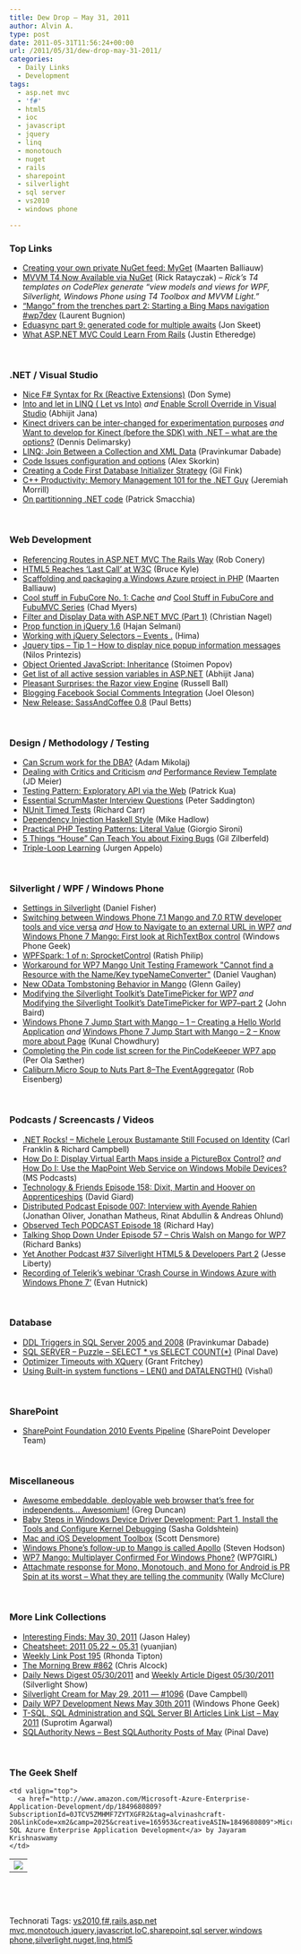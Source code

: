 ```yaml
---
title: Dew Drop – May 31, 2011
author: Alvin A.
type: post
date: 2011-05-31T11:56:24+00:00
url: /2011/05/31/dew-drop-may-31-2011/
categories:
  - Daily Links
  - Development
tags:
  - asp.net mvc
  - 'f#'
  - html5
  - ioc
  - javascript
  - jquery
  - linq
  - monotouch
  - nuget
  - rails
  - sharepoint
  - silverlight
  - sql server
  - vs2010
  - windows phone

---
```

### <a name="top"></a>Top Links

  * [Creating your own private NuGet feed: MyGet][1] (Maarten Balliauw)
  * <a href="http://mvvmt4.codeplex.com/" target="_blank">MVVM T4 Now Available via NuGet</a> (Rick Ratayczak) _– Rick’s T4 templates on CodePlex generate “view models and views for WPF, Silverlight, Windows Phone using T4 Toolbox and MVVM Light.”_
  * [“Mango” from the trenches part 2: Starting a Bing Maps navigation #wp7dev][2] (Laurent Bugnion)
  * [Eduasync part 9: generated code for multiple awaits][3] (Jon Skeet)
  * [What ASP.NET MVC Could Learn From Rails][4] (Justin Etheredge)

&#160;

### <a name="dotnet"></a>.NET / Visual Studio

  * [Nice F# Syntax for Rx (Reactive Extensions)][5] (Don Syme)
  * [Into and let in LINQ ( Let vs Into)][6] _and_ [Enable Scroll Override in Visual Studio][7] (Abhijit Jana)
  * [Kinect drivers can be inter-changed for experimentation purposes][8] _and_ [Want to develop for Kinect (before the SDK) with .NET &#8211; what are the options?][9] (Dennis Delimarsky)
  * [LINQ: Join Between a Collection and XML Data][10] (Pravinkumar Dabade)
  * [Code Issues configuration and options][11] (Alex Skorkin)
  * [Creating a Code First Database Initializer Strategy][12] (Gil Fink)
  * [C++ Productivity: Memory Management 101 for the .NET Guy][13] (Jeremiah Morrill)
  * [On partitionning .NET code][14] (Patrick Smacchia)

&#160;

### <a name="web"></a>Web Development

  * [Referencing Routes in ASP.NET MVC The Rails Way][15] (Rob Conery)
  * [HTML5 Reaches ‘Last Call’ at W3C][16] (Bruce Kyle)
  * [Scaffolding and packaging a Windows Azure project in PHP][17] (Maarten Balliauw)
  * [Cool stuff in FubuCore No. 1: Cache][18] _and_ [Cool Stuff in FubuCore and FubuMVC Series][19] (Chad Myers)
  * [Filter and Display Data with ASP.NET MVC (Part 1)][20] (Christian Nagel)
  * [Prop function in jQuery 1.6][21] (Hajan Selmani)
  * [Working with jQuery Selectors – Events .][22] (Hima)
  * [Jquery tips – Tip 1 – How to display nice popup information messages][23] (Nilos Printezis)
  * [Object Oriented JavaScript: Inheritance][24] (Stoimen Popov)
  * [Get list of all active session variables in ASP.NET][25] (Abhijit Jana)
  * [Pleasant Surprises: the Razor view Engine][26] (Russell Ball)
  * [Blogging Facebook Social Comments Integration][27] (Joel Oleson)
  * [New Release: SassAndCoffee 0.8][28] (Paul Betts)

&#160;

### <a name="design"></a>Design / Methodology / Testing

  * [Can Scrum work for the DBA?][29] (Adam Mikolaj)
  * [Dealing with Critics and Criticism][30] _and_ [Performance Review Template][31] (JD Meier)
  * [Testing Pattern: Exploratory API via the Web][32] (Patrick Kua)
  * [Essential ScrumMaster Interview Questions][33] (Peter Saddington)
  * [NUnit Timed Tests][34] (Richard Carr)
  * [Dependency Injection Haskell Style][35] (Mike Hadlow)
  * [Practical PHP Testing Patterns: Literal Value][36] (Giorgio Sironi)
  * [5 Things “House” Can Teach You about Fixing Bugs][37] (Gil Zilberfeld)
  * [Triple-Loop Learning][38] (Jurgen Appelo)

&#160;

### <a name="silverlight"></a>Silverlight / WPF / Windows Phone

  * [Settings in Silverlight][39] (Daniel Fisher)
  * [Switching between Windows Phone 7.1 Mango and 7.0 RTW developer tools and vice versa][40] _and_ [How to Navigate to an external URL in WP7][41] _and_ [Windows Phone 7 Mango: First look at RichTextBox control][42] (Windows Phone Geek)
  * [WPFSpark: 1 of n: SprocketControl][43] (Ratish Philip)
  * [Workaround for WP7 Mango Unit Testing Framework "Cannot find a Resource with the Name/Key typeNameConverter"][44] (Daniel Vaughan)
  * [New OData Tombstoning Behavior in Mango][45] (Glenn Gailey)
  * [Modifying the Silverlight Toolkit’s DateTimePicker for WP7][46] _and_ [Modifying the Silverlight Toolkit’s DateTimePicker for WP7–part 2][47] (John Baird)
  * [Windows Phone 7 Jump Start with Mango &#8211; 1 &#8211; Creating a Hello World Application][48] _and_ [Windows Phone 7 Jump Start with Mango &#8211; 2 &#8211; Know more about Page][49] (Kunal Chowdhury)
  * [Completing the Pin code list screen for the PinCodeKeeper WP7 app][50] (Per Ola Sæther)
  * [Caliburn.Micro Soup to Nuts Part 8–The EventAggregator][51] (Rob Eisenberg)

&#160;

### <a name="podcasts"></a>Podcasts / Screencasts / Videos

  * <a href="http://www.dotnetrocks.com/default.aspx?ShowNum=667" target="_blank">.NET Rocks! &#8211; Michele Leroux Bustamante Still Focused on Identity</a> (Carl Franklin & Richard Campbell)
  * [How Do I: Display Virtual Earth Maps inside a PictureBox Control?][52] _and_ [How Do I: Use the MapPoint Web Service on Windows Mobile Devices?][53] (MS Podcasts)
  * <a href="http://feedproxy.google.com/~r/TechnologyAndFriends/~3/41vSg2cgXbk/tf158.aspx" target="_blank">Technology & Friends Episode 158: Dixit, Martin and Hoover on Apprenticeships</a> (David Giard)
  * <a href="http://feedproxy.google.com/~r/DistributedPodcast/~3/PDW9tBmIFXY/episode-007-interview-with-ayende-rahien" target="_blank">Distributed Podcast Episode 007: Interview with Ayende Rahien</a> (Jonathan Oliver, Jonathan Matheus, Rinat Abdullin & Andreas Ohlund)
  * [Observed Tech PODCAST Episode 18][54] (Richard Hay)
  * <a href="http://feedproxy.google.com/~r/TalkingShopDownUnder/~3/N97xWXh33_g/episode-57-chris-walsh-on-mango-for-wp7.html" target="_blank">Talking Shop Down Under Episode 57 &#8211; Chris Walsh on Mango for WP7</a> (Richard Banks)
  * [Yet Another Podcast #37 Silverlight HTML5 & Developers Part 2][55] (Jesse Liberty)
  * [Recording of Telerik&#8217;s webinar &#8216;Crash Course in Windows Azure with Windows Phone 7&#8217;][56] (Evan Hutnick)

&#160;

### <a name="db"></a>Database

  * [DDL Triggers in SQL Server 2005 and 2008][57] (Pravinkumar Dabade)
  * [SQL SERVER – Puzzle – SELECT \* vs SELECT COUNT(\*)][58] (Pinal Dave)
  * [Optimizer Timeouts with XQuery][59] (Grant Fritchey)
  * [Using Built-in system functions – LEN() and DATALENGTH()][60] (Vishal)

&#160;

### <a name="sp"></a>SharePoint

  * [SharePoint Foundation 2010 Events Pipeline][61] (SharePoint Developer Team)

&#160;

### <a name="misc"></a>Miscellaneous

  * [Awesome embeddable, deployable web browser that&#8217;s free for independents&#8230; Awesomium!][62] (Greg Duncan)
  * [Baby Steps in Windows Device Driver Development: Part 1, Install the Tools and Configure Kernel Debugging][63] (Sasha Goldshtein)
  * [Mac and iOS Development Toolbox][64] (Scott Densmore)
  * [Windows Phone’s follow-up to Mango is called Apollo][65] (Steven Hodson)
  * [WP7 Mango: Multiplayer Confirmed For Windows Phone?][66] (WP7GIRL)
  * <a href="http://morewally.com/cs/blogs/wallym/archive/2011/05/31/attachmate-response-for-mono-monotouch-and-mono-for-android-is-pr-spin-at-its-worst.aspx" target="_blank">Attachmate response for Mono, Monotouch, and Mono for Android is PR Spin at its worst &#8211; What they are telling the community</a> (Wally McClure)

&#160;

### <a name="links"></a>More Link Collections

  * [Interesting Finds: May 30, 2011][67] (Jason Haley)
  * [Cheatsheet: 2011 05.22 ~ 05.31][68] (yuanjian)
  * [Weekly Link Post 195][69] (Rhonda Tipton)
  * [The Morning Brew #862][70] (Chris Alcock)
  * [Daily News Digest 05/30/2011][71] and [Weekly Article Digest 05/30/2011][72] (Silverlight Show)
  * [Silverlight Cream for May 29, 2011 &#8212; #1096][73] (Dave Campbell)
  * [Daily WP7 Development News May 30th 2011][74] (Windows Phone Geek)
  * [T-SQL, SQL Administration and SQL Server BI Articles Link List – May 2011][75] (Suprotim Agarwal)
  * [SQLAuthority News – Best SQLAuthority Posts of May][76] (Pinal Dave)

&#160;

### <a name="shelf"></a>The Geek Shelf

<table border="0" cellspacing="0" cellpadding="0">
  <tr>
    <td>
      <img data-recalc-dims="1" decoding="async" src="https://i0.wp.com/ecx.images-amazon.com/images/I/51biEDyDbUL._SL160_.jpg?w=660" />
    </td>
    
    <td valign="top">
      <a href="http://www.amazon.com/Microsoft-Azure-Enterprise-Application-Development/dp/1849680809?SubscriptionId=0JTCV5ZMHMF7ZYTXGFR2&tag=alvinashcraft-20&linkCode=xm2&camp=2025&creative=165953&creativeASIN=1849680809">Microsoft SQL Azure Enterprise Application Development</a> by Jayaram Krishnaswamy
    </td>
  </tr>
</table>

&#160;

<div style="padding-bottom: 0px; margin: 0px; padding-left: 0px; padding-right: 0px; display: inline; float: none; padding-top: 0px" id="scid:C16BAC14-9A3D-4c50-9394-FBFEF7A93539:29546183-30a5-4e35-b675-ea5eb983ec3f" class="wlWriterEditableSmartContent">
  <!--dotnetkickit-->
</div>

&#160;

<div style="padding-bottom: 0px; margin: 0px; padding-left: 0px; padding-right: 0px; display: inline; float: none; padding-top: 0px" id="scid:0767317B-992E-4b12-91E0-4F059A8CECA8:1f3db054-9bc8-4239-8571-34df63f4e450" class="wlWriterEditableSmartContent">
  Technorati Tags: <a href="http://technorati.com/tags/vs2010" rel="tag">vs2010</a>,<a href="http://technorati.com/tags/f%23" rel="tag">f#</a>,<a href="http://technorati.com/tags/rails" rel="tag">rails</a>,<a href="http://technorati.com/tags/asp.net+mvc" rel="tag">asp.net mvc</a>,<a href="http://technorati.com/tags/monotouch" rel="tag">monotouch</a>,<a href="http://technorati.com/tags/jquery" rel="tag">jquery</a>,<a href="http://technorati.com/tags/javascript" rel="tag">javascript</a>,<a href="http://technorati.com/tags/IoC" rel="tag">IoC</a>,<a href="http://technorati.com/tags/sharepoint" rel="tag">sharepoint</a>,<a href="http://technorati.com/tags/sql+server" rel="tag">sql server</a>,<a href="http://technorati.com/tags/windows+phone" rel="tag">windows phone</a>,<a href="http://technorati.com/tags/silverlight" rel="tag">silverlight</a>,<a href="http://technorati.com/tags/nuget" rel="tag">nuget</a>,<a href="http://technorati.com/tags/linq" rel="tag">linq</a>,<a href="http://technorati.com/tags/html5" rel="tag">html5</a>
</div>

 [1]: http://blog.maartenballiauw.be/post.aspx?id=0f53bd20-6036-44c7-8bb2-35e4a2e0403a
 [2]: http://feedproxy.google.com/~r/galasoft/~3/ICm5vB8T1lM/ldquomangordquo-from-the-trenches-part-2-starting-a-bing-maps-again.aspx
 [3]: http://feedproxy.google.com/~r/JonSkeetCodingBlog/~3/-XnM1y9rljI/eduasync-part-9-generated-code-for-multiple-awaits.aspx
 [4]: http://www.codethinked.com/what-asp.net-mvc-could-learn-from-rails
 [5]: http://blogs.msdn.com/b/dsyme/archive/2011/05/30/nice-f-syntax-for-rx-reactive-extensions.aspx
 [6]: http://dailydotnettips.com/2011/05/29/into-and-let-in-linq-let-vs-into/
 [7]: http://abhijitjana.net/2011/05/30/enable-scroll-override-in-visual-studio/
 [8]: http://feeds.dzone.com/~r/zones/dotnet/~3/3CBb6WJzKcA/kinect-drivers-can-be-inter
 [9]: http://feeds.dzone.com/~r/zones/dotnet/~3/qmZBjxJMD0g/want-develop-kinect-sdk-net
 [10]: http://feedproxy.google.com/~r/netCurryRecentArticles/~3/rcXTAJYPKg0/ShowArticle.aspx
 [11]: http://www.skorkin.com/2011/05/code-issues-configuration-and-options/
 [12]: http://feedproxy.google.com/~r/GilFinkBlog/~3/Tu1WcY2H8aE/creating-a-code-first-database-initializer-strategy.aspx
 [13]: http://jeremiahmorrill.com/2011/05/31/c-productivity-memory-management-101-for-the-net-guy/
 [14]: http://feedproxy.google.com/~r/CodeBetter/~3/GtCCrFULoz8/
 [15]: http://feedproxy.google.com/~r/wekeroad/EeKc/~3/sNed4uqSF64/6012451652
 [16]: http://blogs.msdn.com/b/usisvde/archive/2011/05/30/html5-reaches-last-call-at-w3c.aspx
 [17]: http://blog.maartenballiauw.be/post.aspx?id=4a56c1fe-f1b0-4ab0-b3c0-29e9e369f4ba
 [18]: http://feedproxy.google.com/~r/LosTechies/~3/kUF5F8z6pZQ/
 [19]: http://feedproxy.google.com/~r/LosTechies/~3/BK7JdCwDSYc/
 [20]: http://weblogs.thinktecture.com/cnagel/2011/05/filter-and-display-data-with-aspnet-mvc-part-1.html
 [21]: http://feeds.dzone.com/~r/zones/dotnet/~3/EJIYqdAq78Y/prop-function-jquery-16
 [22]: http://beyondrelational.com/blogs/hima/archive/2011/05/31/working-with-jquery-selectors-events.aspx
 [23]: http://www.studentguru.gr/blogs/solidus/archive/2011/05/30/jquery-tips-tip-1-how-to-display-nice-popup-information-messages.aspx
 [24]: http://feedproxy.google.com/~r/stoimenblog/~3/ds07hk53aAI/
 [25]: http://dailydotnettips.com/2011/05/29/get-list-of-all-active-session-variables-in-asp-net/
 [26]: http://feedproxy.google.com/~r/caffeinatedcoder/ProY/~3/e78GJOg2VEk/
 [27]: http://feedproxy.google.com/~r/JoelsSharepointLand/~3/B5AEvgVccrk/ViewPost.aspx
 [28]: http://blog.paulbetts.org/index.php/2011/05/30/new-release-sassandcoffee-0-8/
 [29]: http://www.sqlservercentral.com/blogs/sqlsandwiches/archive/2011/05/29/can-scrum-work-for-the-dba.aspx
 [30]: http://feedproxy.google.com/~r/SourcesOfInsight/~3/XTAsOntpVcs/
 [31]: http://feedproxy.google.com/~r/jmeier/~3/He1eCIMoAaU/performance-review-template.aspx
 [32]: http://www.thekua.com/atwork/2011/05/testing-pattern-exploratory-api-via-the-web/
 [33]: http://feedproxy.google.com/~r/agilescout/~3/Gn_tQF4aewI/
 [34]: http://feedproxy.google.com/~r/BlackwaspLatestAdditions/~3/smngPZM1EB0/NUnitTimedTests.aspx
 [35]: http://feedproxy.google.com/~r/CodeRant/~3/xaoDQVL2mnk/dependency-injection-haskell-style.html
 [36]: http://feeds.dzone.com/~r/zones/agile/~3/KysDV6mtz8I/practical-php-testing-patterns-0
 [37]: http://feedproxy.google.com/~r/gilzilberfeld/~3/fS2uQkK333Y/5-things-house-can-teach-you-about.html
 [38]: http://feedproxy.google.com/~r/noop/~3/v0D2QF_-9CY/triple-loop-learning.html
 [39]: http://lennybacon.com/2011/05/30/SettingsInSilverlight.aspx
 [40]: http://www.windowsphonegeek.com/articles/Switching-between-Windows-Phone-7-1-Mango-and-7-0-RTW-and-vice-versa
 [41]: http://www.windowsphonegeek.com/tips/How-to-Navigate-to-an-external-URL-in-WP7
 [42]: http://www.windowsphonegeek.com/articles/Windows-Phone-7-Mango-First-look-at-RichTextBox-control
 [43]: http://www.codeproject.com/KB/WPF/WPFSpark_SprocketControl.aspx
 [44]: http://danielvaughan.orpius.com/post.aspx?id=1b37d144-dbbe-4b4d-b998-29b7c40d6f72
 [45]: http://blogs.msdn.com/b/writingdata_services/archive/2011/05/31/new-odata-tombstoning-behavior-in-mango.aspx
 [46]: http://blog.xamlware.com/post/2011/05/30/Modifying-the-Silverlight-Toolkite28099s-DateTimePicker-for-WP7.aspx
 [47]: http://blog.xamlware.com/post/2011/05/30/Modifying-the-Silverlight-Toolkite28099s-DateTimePicker-for-WP7e28093part-2.aspx
 [48]: http://feedproxy.google.com/~r/kunal2383/~3/oOoqJbTTkso/windows-phone-7-jump-start-with-mango-1.html
 [49]: http://feedproxy.google.com/~r/kunal2383/~3/qxZxsR9DoMU/windows-phone-7-jump-start-with-mango-2.html
 [50]: http://breathingtech.com/2011/completing-the-pin-code-list-screen-for-the-pincodekeeper-wp7-app/
 [51]: http://feedproxy.google.com/~r/Devlicious/~3/PTRLtm_xbsI/caliburn-micro-soup-to-nuts-part-8-the-eventaggregator.aspx
 [52]: http://www.microsoft.com/events/podcasts/default.aspx?audience=Audience-e5381407-359f-4922-97d0-0237af790eee&pageId=x6900&source=Microsoft-Podcasts-for-Developers&WT.rss_ev=a
 [53]: http://www.microsoft.com/events/podcasts/default.aspx?audience=Audience-e5381407-359f-4922-97d0-0237af790eee&pageId=x6905&source=Microsoft-Podcasts-for-Developers&WT.rss_ev=a
 [54]: http://www.windowsobserver.com/2011/05/30/observed-tech-podcast-episode-18/
 [55]: http://feedproxy.google.com/~r/JesseLiberty-SilverlightGeek/~3/S_FeOIPsl-M/
 [56]: http://feedproxy.google.com/~r/silverlightshow/~3/wTpojASqymc/Telerik-WP7-Webinar-1-.aspx
 [57]: http://feedproxy.google.com/~r/sqlservercurry/blog/~3/N3x2jgDfIAI/ddl-triggers-in-sql-server-2005-and.html
 [58]: http://blog.sqlauthority.com/2011/05/30/sql-server-puzzle-select-vs-select-count/
 [59]: http://www.sqlservercentral.com/blogs/scarydba/archive/2011/05/30/optimizer-timeouts-with-xquery.aspx
 [60]: http://feedproxy.google.com/~r/sqlserverpedia/~3/uHTL6T3RTOo/
 [61]: http://blogs.msdn.com/b/sharepointdev/archive/2011/05/30/sharepoint-foundation-2010-events-pipeline.aspx
 [62]: http://channel9.msdn.com/coding4fun/blog/Awesome-embeddable-deployable-web-browser-thats-free-for-independents-Awesomium
 [63]: http://blogs.microsoft.co.il/blogs/sasha/archive/2011/05/30/baby-steps-in-windows-device-driver-development-part-1-install-the-tools-and-configure-kernel-debugging.aspx
 [64]: http://feedproxy.google.com/~r/LosTechies/~3/DJUPJ79dB4A/
 [65]: http://feedproxy.google.com/~r/Winextra/~3/-ObLHEwvAFw/
 [66]: http://www.wp7connect.com/2011/05/30/wp7-mango-multiplayer-confirmed-for-windows-phone/
 [67]: http://jasonhaley.com/blog/post.aspx?id=1fae7151-0c68-4a89-ad92-afdabed148ec
 [68]: http://weblogs.asp.net/yuanjian/archive/2011/05/31/cheatsheet-2011-05-22-05-31.aspx
 [69]: http://rhondatipton.net/2011/05/30/weekly-link-post-195/
 [70]: http://feedproxy.google.com/~r/ReflectivePerspective/~3/dB8oeGGLZnU/
 [71]: http://feedproxy.google.com/~r/silverlightshow/~3/Gc5bY9cd7h8/Daily-News-Digest-05-30-2011.aspx
 [72]: http://feedproxy.google.com/~r/silverlightshow/~3/51NgmLJ57OY/Weekly-Article-Digest-05-30-2011.aspx
 [73]: http://geekswithblogs.net/WynApseTechnicalMusings/archive/2011/05/29/145628.aspx
 [74]: http://www.windowsphonegeek.com/news/daily-wp7-development-news-may-30th-2011
 [75]: http://feedproxy.google.com/~r/sqlservercurry/blog/~3/uXH9Q3Ra_To/t-sql-sql-administration-and-sql-server.html
 [76]: http://blog.sqlauthority.com/2011/05/31/sqlauthority-news-best-sqlauthority-posts-of-may/